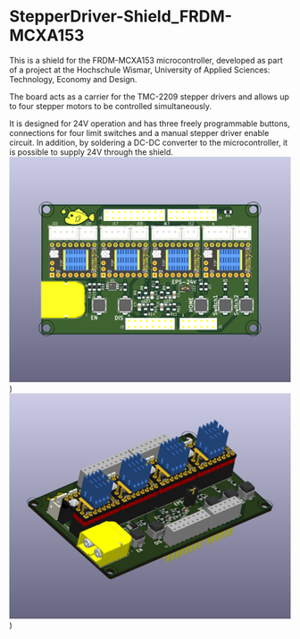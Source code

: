 # StepperDriver-Shield_FRDM-MCXA153

This is a shield for the FRDM-MCXA153 microcontroller, developed as part of a project at the Hochschule Wismar, University of Applied Sciences: Technology, Economy and Design.

The board acts as a carrier for the TMC-2209 stepper drivers and allows up to four stepper motors to be controlled simultaneously.

It is designed for 24V operation and has three freely programmable buttons, connections for four limit switches and a manual stepper driver enable circuit.
In addition, by soldering a DC-DC converter to the microcontroller, it is possible to supply 24V through the shield.
![StepperDriver-Shield_FRDM-MCXA153_Top](https://github.com/Fi-schi/StepperDriver-Shield_FRDM-MCXA153/blob/main/pictures/StepperDriver-Shield_FRDM-MCXA153_Top.png))
![StepperDriver-Shield_FRDM-MCXA153_3D](https://github.com/Fi-schi/StepperDriver-Shield_FRDM-MCXA153/blob/main/pictures/StepperDriver-Shield_FRDM-MCXA153_3D.png))
